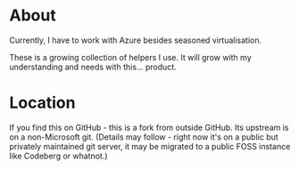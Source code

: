 # About

Currently, I have to work with Azure besides seasoned virtualisation.

These is a growing collection of helpers I use. It will grow with my
understanding and needs with this... product.

# Location

If you find this on GitHub - this is a fork from outside GitHub. Its
upstream is on a non-Microsoft git. (Details may follow - right now
it's on a public but privately maintained git server, it may be migrated
to a public FOSS instance like Codeberg or whatnot.)